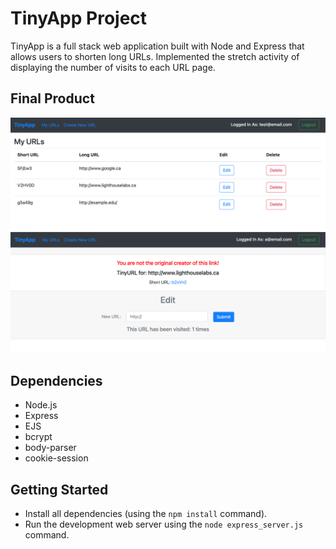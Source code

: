 # TinyApp Project

TinyApp is a full stack web application built with Node and Express that allows users to shorten long URLs.  Implemented the stretch activity of displaying the number of visits to each URL page.  

## Final Product

!["A list of all the long URLs with their short URL key, giving the user the option to Edit or Delete"](https://github.com/abhiram-satha/tinyapp/blob/main/docs/urls-page.png?raw=true)
!["A screen showing a specific URL with the option to Edit, a Warning Message that the User is not the original creator.  As well as a counter, showing the number of visits to this site"](https://github.com/abhiram-satha/tinyapp/blob/main/docs/urls_show.png?raw=true)

## Dependencies

- Node.js
- Express
- EJS
- bcrypt
- body-parser
- cookie-session


## Getting Started

- Install all dependencies (using the `npm install` command).
- Run the development web server using the `node express_server.js` command. 